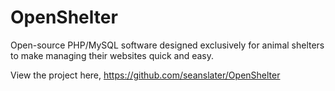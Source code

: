 # OpenShelter
Open-source PHP/MySQL software designed exclusively for animal shelters to make managing their websites quick and easy.

View the project here, https://github.com/seanslater/OpenShelter
